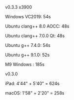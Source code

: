v0.3.3 x3900

Windows VC2019: 54s

Ubuntu clang++ 8.0 AOCC: 48s

Ubuntu clang++ 7.0.0 Qt: 48s

Ubuntu g++ 7.4.0: 54s

Ubuntu g++ 9.1.0: 52s

M9 Windows : 185s


v0.3.0

iPad: 4'44" + 5'40" = 624s

macOS: 1'58" + 2'20" = 258s